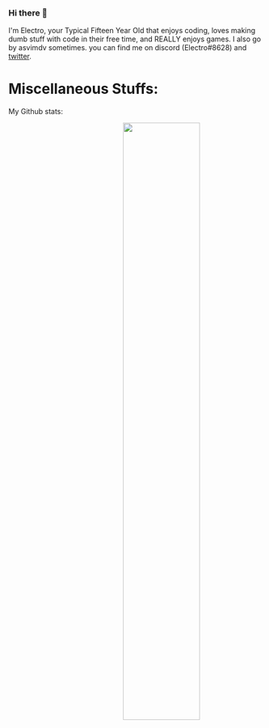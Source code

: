 ### Hi there 👋

I'm Electro, your Typical Fifteen Year Old that enjoys coding, loves making dumb stuff with code in their free time, and REALLY enjoys games. I also go by asvimdv sometimes. you can find me on discord (Electro#8628) and [twitter](https://twitter.com/poweredbyelectr).
<!--
Here's a list of quick trivia about myself:
- 🔭 I’m currently working on [Project Lotus](https://github.com/lotus-gd), an overall stats leaderboard for geometry dash, with me being one of the Front-End devs for it.
- 🌱 I’m currently learning C++, Go, Haskell, and Reverse Engineering
- 👯 I’m looking to collaborate on Projects that can help improve communities
- 💬 Ask me about Anything, literally. My contact info is right under this.
- 📫 How to reach me: Discord: Electro#8628, [Twitter](https://twitter.com/poweredbyelectr).
- 😄 Pronouns: Any pronouns work actually.
- ⚡ Fun fact: I started Coding when I was 9, making me a coder for six years and counting.
-->
# Miscellaneous Stuffs:

My Github stats:

<img align="right" width="55%" src="https://github-readme-stats.vercel.app/api?username=electroflameofficial&count_private=true&show_icons=true&theme=react" />
